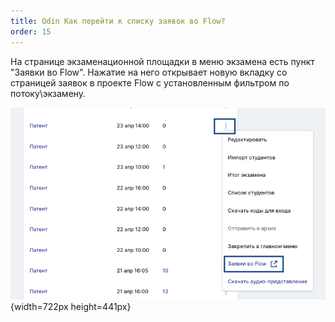 ```yaml
---
title: Odin Как перейти к списку заявок во Flow?
order: 15
---
```


На странице экзаменационной площадки в меню экзамена есть пункт "Заявки во Flow". Нажатие на него открывает новую вкладку со страницей заявок в проекте Flow с установленным фильтром по потоку\\экзамену.

![](./odin-kak-pereiti-k-spisku-zayavok-vo-flow.png){width=722px height=441px}